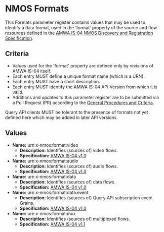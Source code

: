 # NMOS Formats

This Formats parameter register contains values that may be used to identify a data format, used in the 'format' property of the source and flow resources defined in the [AMWA IS-04 NMOS Discovery and Registration Specification](https://github.com/AMWA-TV/nmos-discovery-registration).

## Criteria

- Values used for the 'format' property are defined only by revisions of AMWA IS-04 itself.
- Each entry MUST define a unique format name (which is a URN).
- Each entry MUST have a short description.
- Each entry MUST identify the AMWA IS-04 API Version from which it is valid.
- Additions and updates to this parameter register are to be submitted via a Pull Request (PR) according to the [General Procedures and Criteria](../README.md#general-procedures-and-criteria).

Query API clients MUST be tolerant to the presence of formats not yet defined here which may be added in later API versions.

## Values

- **Name:** urn:x-nmos:format:video
  - **Description:** Identifies (sources of) video flows.
  - **Specification:** [AMWA IS-04 v1.0](https://github.com/AMWA-TV/nmos-discovery-registration/tree/v1.0.x)
- **Name:** urn:x-nmos:format:audio
  - **Description:** Identifies (sources of) audio flows.
  - **Specification:** [AMWA IS-04 v1.0](https://github.com/AMWA-TV/nmos-discovery-registration/tree/v1.0.x)
- **Name:** urn:x-nmos:format:data
  - **Description:** Identifies (sources of) data flows.
  - **Specification:** [AMWA IS-04 v1.0](https://github.com/AMWA-TV/nmos-discovery-registration/tree/v1.0.x)
- **Name:** urn:x-nmos:format:data.event
  - **Description:** Identifies (sources of) Query API subscription event Grains.
  - **Specification:** [AMWA IS-04 v1.0](https://github.com/AMWA-TV/nmos-discovery-registration/tree/v1.0.x)
- **Name:** urn:x-nmos:format:mux
  - **Description:** Identifies (sources of) multiplexed flows.
  - **Specification:** [AMWA IS-04 v1.1](https://github.com/AMWA-TV/nmos-discovery-registration/tree/v1.1.x)
